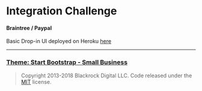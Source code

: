 # Integration Challenge

#### Braintree / Paypal 

Basic Drop-in UI deployed on Heroku [here](https://bt-dropinui.herokuapp.com/)

********

### [Theme: Start Bootstrap - Small Business](https://startbootstrap.com/template-overviews/small-business/)

>Copyright 2013-2018 Blackrock Digital LLC. Code released under the [MIT](https://github.com/BlackrockDigital/startbootstrap-small-business/blob/gh-pages/LICENSE) license.
